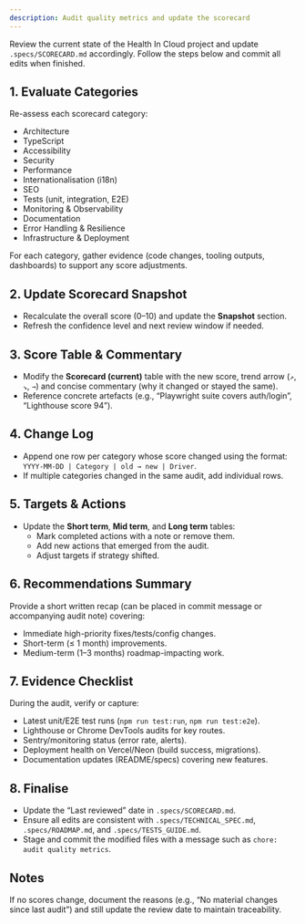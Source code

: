 ```yaml
---
description: Audit quality metrics and update the scorecard
---
```


Review the current state of the Health In Cloud project and update `.specs/SCORECARD.md` accordingly. Follow the steps below and commit all edits when finished.

## 1. Evaluate Categories

Re-assess each scorecard category:
- Architecture
- TypeScript
- Accessibility
- Security
- Performance
- Internationalisation (i18n)
- SEO
- Tests (unit, integration, E2E)
- Monitoring & Observability
- Documentation
- Error Handling & Resilience
- Infrastructure & Deployment

For each category, gather evidence (code changes, tooling outputs, dashboards) to support any score adjustments.

## 2. Update Scorecard Snapshot

- Recalculate the overall score (0–10) and update the **Snapshot** section.
- Refresh the confidence level and next review window if needed.

## 3. Score Table & Commentary

- Modify the **Scorecard (current)** table with the new score, trend arrow (`↗️`, `↘️`, `→`) and concise commentary (why it changed or stayed the same).
- Reference concrete artefacts (e.g., “Playwright suite covers auth/login”, “Lighthouse score 94”).

## 4. Change Log

- Append one row per category whose score changed using the format: `YYYY-MM-DD | Category | old → new | Driver`.
- If multiple categories changed in the same audit, add individual rows.

## 5. Targets & Actions

- Update the **Short term**, **Mid term**, and **Long term** tables:
  - Mark completed actions with a note or remove them.
  - Add new actions that emerged from the audit.
  - Adjust targets if strategy shifted.

## 6. Recommendations Summary

Provide a short written recap (can be placed in commit message or accompanying audit note) covering:
- Immediate high-priority fixes/tests/config changes.
- Short-term (≤ 1 month) improvements.
- Medium-term (1–3 months) roadmap-impacting work.

## 7. Evidence Checklist

During the audit, verify or capture:
- Latest unit/E2E test runs (`npm run test:run`, `npm run test:e2e`).
- Lighthouse or Chrome DevTools audits for key routes.
- Sentry/monitoring status (error rate, alerts).
- Deployment health on Vercel/Neon (build success, migrations).
- Documentation updates (README/specs) covering new features.

## 8. Finalise

- Update the “Last reviewed” date in `.specs/SCORECARD.md`.
- Ensure all edits are consistent with `.specs/TECHNICAL_SPEC.md`, `.specs/ROADMAP.md`, and `.specs/TESTS_GUIDE.md`.
- Stage and commit the modified files with a message such as `chore: audit quality metrics`.

## Notes

If no scores change, document the reasons (e.g., “No material changes since last audit”) and still update the review date to maintain traceability.
